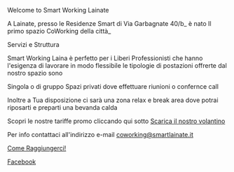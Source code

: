 Welcome to Smart Working Lainate

A Lainate, presso le Residenze Smart di Via Garbagnate 40/b_ 
è nato Il primo spazio CoWorking della città_   

Servizi e Struttura

Smart Working Laina è perfetto per i Liberi Professionisti che hanno l'esigenza di lavorare in modo flessibile le tipologie di postazioni offrerte dal nostro spazio sono 

Singola o di gruppo 
Spazi privati dove effettuare riunioni o confernce call

Inoltre a Tua disposizione ci sarà una zona relax e break area dove potrai riposarti e preparti una bevanda calda


Scopri le nostre tariffe promo cliccando qui sotto 
<a href="https://scontent-mxp1-1.xx.fbcdn.net/v/t1.0-9/47008226_369455500293082_2583211022231797760_n.jpg?_nc_cat=104&_nc_eui2=AeHq8XugHUhfKgtEgYRqnHlvYIwq_mf907Wogo5qg960mU2j-HcQzfqiXQNPVubVAwlOGfpfZC3-FCbfdtXGqabHfUfyEQA3M8PPffs9wzN1CQ&_nc_ht=scontent-mxp1-1.xx&oh=6aab23a380e277d82c56d2518abcb107&oe=5C67FBB0" download>Scarica il nostro volantino</a>
 
Per info contattaci all'indirizzo e-mail <coworking@smartlainate.it>

[Come Raggiungerci!](https://www.google.com/maps/place/Via+Garbagnate,+40,+20020+Lainate+MI/data=!4m2!3m1!1s0x4786949b4475c127:0xf69ee47b2d416746?ved=2ahUKEwj2hu3X_vreAhUO3KQKHfYECDsQ8gEwAHoECAAQAQ)

[Facebook](https://www.facebook.com/SmartWorkingLainate/)

<body background="https://ams3.digitaloceanspaces.com/sempionenews/2016/06/coworking-residenze.jpg" alt="Girl in a jacket" style="width:1280px;height:768px;background-repeat:no-repeat;">
